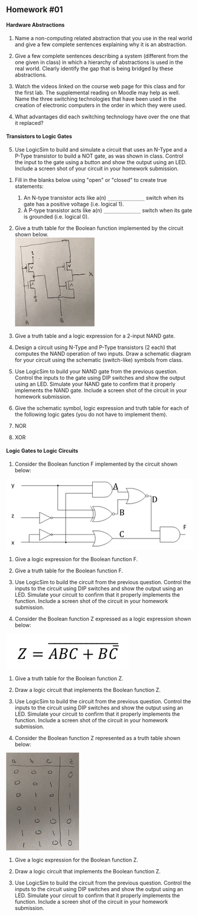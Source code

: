 ## Homework #01

#### Hardware Abstractions

1. Name a non-computing related abstraction that you use in the real world and give a few complete sentences explaining why it is an abstraction.

1. Give a few complete sentences describing a system (different from the one given in class) in which a hierarchy of abstractions is used in the real world.  Clearly identify the gap that is being bridged by these abstractions.

1. Watch the videos linked on the course web page for this class and for the first lab.  The supplemental reading on Moodle may help as well. Name the three switching technologies that have been used in the creation of electronic computers in the order in which they were used.

1. What advantages did each switching technology have over the one that it replaced?

#### Transistors to Logic Gates

5) Use LogicSim to build and simulate a circuit that uses an N-Type and a P-Type transistor to build a NOT gate, as was shown in class. Control the input to the gate using a button and show the output using an LED.  Include a screen shot of your circuit in your homework submission.

1. Fill in the blanks below using "open" or "closed" to create true statements:
   1. An N-type transistor acts like a(n) `______________` switch when its gate has a positive voltage (i.e. logical 1).
   1. A P-type transistor acts like a(n) `______________` switch when its gate is grounded (i.e. logical 0).

1. Give a truth table for the Boolean function implemented by the circuit shown below.  
   ![CMOS Logic Circuit](hw01-cmoslogic.jpeg)

1. Give a truth table and a logic expression for a 2-input NAND gate.

1. Design a circuit using N-Type and P-Type transistors (2 each) that computes the NAND operation of two inputs.  Draw a schematic diagram for your circuit using the schematic (switch-like) symbols from class.

1. Use LogicSim to build your NAND gate from the previous question. Control the inputs to the gate using DIP switches and show the output using an LED. Simulate your NAND gate to confirm that it properly implements the NAND gate. Include a screen shot of the circuit in your homework submission.

1. Give the schematic symbol, logic expression and truth table for each of the following logic gates (you do not have to implement them).
  1. NOR  
  1. XOR

#### Logic Gates to Logic Circuits

1. Consider the Boolean function F implemented by the circuit shown below:

  ![Logic Circuit](hw01-circuit.jpeg)

  1. Give a logic expression for the Boolean function F.
  1. Give a truth table for the Boolean function F.

1. Use LogicSim to build the circuit from the previous question. Control the inputs to the circuit using DIP switches and show the output using an LED. Simulate your circuit to confirm that it properly implements the function. Include a screen shot of the circuit in your homework submission.

1. Consider the Boolean function Z expressed as a logic expression shown below:  

  ![Logic Expression](hw01-expression.jpeg)

  1. Give a truth table for the Boolean function Z.
  1. Draw a logic circuit that implements the Boolean function Z.

1. Use LogicSim to build the circuit from the previous question. Control the inputs to the circuit using DIP switches and show the output using an LED. Simulate your circuit to confirm that it properly implements the function. Include a screen shot of the circuit in your homework submission.

1. Consider the Boolean function Z represented as a truth table shown below:

  ![Truth Table](hw01-truthtable.jpeg)

  1. Give a logic expression for the Boolean function Z.
  1. Draw a logic circuit that implements the Boolean function Z.

1. Use LogicSim to build the circuit from the previous question. Control the inputs to the circuit using DIP switches and show the output using an LED. Simulate your circuit to confirm that it properly implements the function. Include a screen shot of the circuit in your homework submission.
